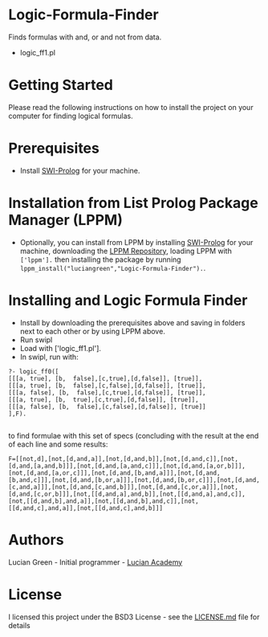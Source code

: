 # Logic-Formula-Finder
Finds formulas with and, or and not from data.

* logic_ff1.pl

# Getting Started

Please read the following instructions on how to install the project on your computer for finding logical formulas.

# Prerequisites

* Install <a href="https://www.swi-prolog.org/build/">SWI-Prolog</a> for your machine.

# Installation from List Prolog Package Manager (LPPM)

* Optionally, you can install from LPPM by installing <a href="https://www.swi-prolog.org/build/">SWI-Prolog</a> for your machine, downloading the <a href="https://github.com/luciangreen/List-Prolog-Package-Manager">LPPM Repository</a>, loading LPPM with `['lppm'].` then installing the package by running `lppm_install("luciangreen","Logic-Formula-Finder").`.

# Installing and Logic Formula Finder

* Install by downloading the prerequisites above and saving in folders next to each other or by using LPPM above.
* Run swipl
* Load with ['logic_ff1.pl'].
* In swipl, run with: 
```
?- logic_ff0([
[[[a, true], [b,  false],[c,true],[d,false]], [true]],
[[[a, true], [b,  false],[c,false],[d,false]], [true]],
[[[a, false], [b,  false],[c,true],[d,false]], [true]],
[[[a, true], [b,  true],[c,true],[d,false]], [true]],
[[[a, false], [b,  false],[c,false],[d,false]], [true]]
],F).


```
to find formulae with this set of specs (concluding with the result at the end of each line and some results:
```
F=[[not,d],[not,[d,and,a]],[not,[d,and,b]],[not,[d,and,c]],[not,[d,and,[a,and,b]]],[not,[d,and,[a,and,c]]],[not,[d,and,[a,or,b]]],[not,[d,and,[a,or,c]]],[not,[d,and,[b,and,a]]],[not,[d,and,[b,and,c]]],[not,[d,and,[b,or,a]]],[not,[d,and,[b,or,c]]],[not,[d,and,[c,and,a]]],[not,[d,and,[c,and,b]]],[not,[d,and,[c,or,a]]],[not,[d,and,[c,or,b]]],[not,[[d,and,a],and,b]],[not,[[d,and,a],and,c]],[not,[[d,and,b],and,a]],[not,[[d,and,b],and,c]],[not,[[d,and,c],and,a]],[not,[[d,and,c],and,b]]]
```

# Authors

Lucian Green - Initial programmer - <a href="https://www.lucianacademy.com/">Lucian Academy</a>

# License

I licensed this project under the BSD3 License - see the <a href="LICENSE">LICENSE.md</a> file for details




